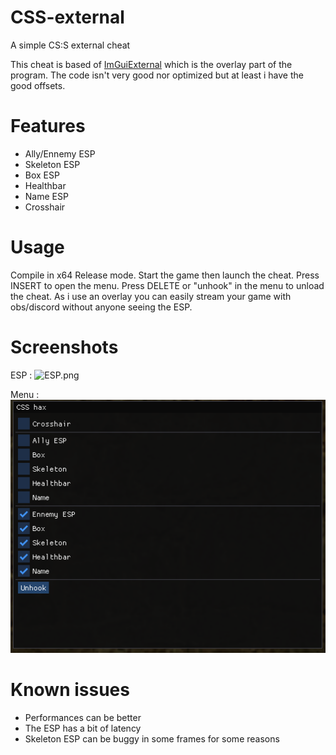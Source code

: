 # CSS-external
A simple CS:S external cheat

This cheat is based of [ImGuiExternal](https://github.com/furkankadirguzeloglu/ImGuiExternal) which is the overlay part of the program.
The code isn't very good nor optimized but at least i have the good offsets.

# Features
* Ally/Ennemy ESP
* Skeleton ESP
* Box ESP
* Healthbar
* Name ESP
* Crosshair

# Usage
Compile in x64 Release mode.
Start the game then launch the cheat.
Press INSERT to open the menu.
Press DELETE or "unhook" in the menu to unload the cheat.
As i use an overlay you can easily stream your game with obs/discord without anyone seeing the ESP. 

# Screenshots
ESP :
![ESP.png](Screenshots/ESP.png)

Menu :
![menu.png](Screenshots/menu.png)

# Known issues
* Performances can be better
* The ESP has a bit of latency
* Skeleton ESP can be buggy in some frames for some reasons